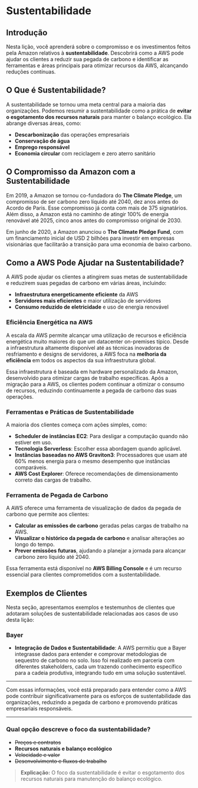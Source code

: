 # Sustentabilidade

## Introdução

Nesta lição, você aprenderá sobre o compromisso e os investimentos feitos pela Amazon relativos à **sustentabilidade**. Descobrirá como a AWS pode ajudar os clientes a reduzir sua pegada de carbono e identificar as ferramentas e áreas principais para otimizar recursos da AWS, alcançando reduções contínuas.

## O Que é Sustentabilidade?

A sustentabilidade se tornou uma meta central para a maioria das organizações. Podemos resumir a sustentabilidade como a prática de **evitar o esgotamento dos recursos naturais** para manter o balanço ecológico. Ela abrange diversas áreas, como:

- **Descarbonização** das operações empresariais
- **Conservação de água**
- **Emprego responsável**
- **Economia circular** com reciclagem e zero aterro sanitário

## O Compromisso da Amazon com a Sustentabilidade

Em 2019, a Amazon se tornou co-fundadora do **The Climate Pledge**, um compromisso de ser carbono zero líquido até 2040, dez anos antes do Acordo de Paris. Esse compromisso já conta com mais de 375 signatários. Além disso, a Amazon está no caminho de atingir 100% de energia renovável até 2025, cinco anos antes do compromisso original de 2030.

Em junho de 2020, a Amazon anunciou o **The Climate Pledge Fund**, com um financiamento inicial de USD 2 bilhões para investir em empresas visionárias que facilitarão a transição para uma economia de baixo carbono.

## Como a AWS Pode Ajudar na Sustentabilidade?

A AWS pode ajudar os clientes a atingirem suas metas de sustentabilidade e reduzirem suas pegadas de carbono em várias áreas, incluindo:

- **Infraestrutura energeticamente eficiente** da AWS
- **Servidores mais eficientes** e maior utilização de servidores
- **Consumo reduzido de eletricidade** e uso de energia renovável

### Eficiência Energética na AWS

A escala da AWS permite alcançar uma utilização de recursos e eficiência energética muito maiores do que um datacenter on-premises típico. Desde a infraestrutura altamente disponível até as técnicas inovadoras de resfriamento e designs de servidores, a AWS foca na **melhoria da eficiência** em todos os aspectos da sua infraestrutura global.

Essa infraestrutura é baseada em hardware personalizado da Amazon, desenvolvido para otimizar cargas de trabalho específicas. Após a migração para a AWS, os clientes podem continuar a otimizar o consumo de recursos, reduzindo continuamente a pegada de carbono das suas operações.

### Ferramentas e Práticas de Sustentabilidade

A maioria dos clientes começa com ações simples, como:

- **Scheduler de instâncias EC2**: Para desligar a computação quando não estiver em uso.
- **Tecnologia Serverless**: Escolher essa abordagem quando aplicável.
- **Instâncias baseadas no AWS Graviton3**: Processadores que usam até 60% menos energia para o mesmo desempenho que instâncias comparáveis.
- **AWS Cost Explorer**: Oferece recomendações de dimensionamento correto das cargas de trabalho.

### Ferramenta de Pegada de Carbono

A AWS oferece uma ferramenta de visualização de dados da pegada de carbono que permite aos clientes:

- **Calcular as emissões de carbono** geradas pelas cargas de trabalho na AWS.
- **Visualizar o histórico da pegada de carbono** e analisar alterações ao longo do tempo.
- **Prever emissões futuras**, ajudando a planejar a jornada para alcançar carbono zero líquido até 2040.

Essa ferramenta está disponível no **AWS Billing Console** e é um recurso essencial para clientes comprometidos com a sustentabilidade.

## Exemplos de Clientes

Nesta seção, apresentamos exemplos e testemunhos de clientes que adotaram soluções de sustentabilidade relacionadas aos casos de uso desta lição:

### Bayer

- **Integração de Dados e Sustentabilidade**: A AWS permitiu que a Bayer integrasse dados para entender e comprovar metodologias de sequestro de carbono no solo. Isso foi realizado em parceria com diferentes stakeholders, cada um trazendo conhecimento específico para a cadeia produtiva, integrando tudo em uma solução sustentável.

---

Com essas informações, você está preparado para entender como a AWS pode contribuir significativamente para os esforços de sustentabilidade das organizações, reduzindo a pegada de carbono e promovendo práticas empresariais responsáveis.

---

### Qual opção descreve o foco da sustentabilidade?

- ~~Preços e contratos~~
- **Recursos naturais e balanço ecológico**
- ~~Velocidade e valor~~
- ~~Desenvolvimento e fluxos de trabalho~~

> **Explicação:**
> O foco da sustentabilidade é evitar o esgotamento dos recursos naturais para manutenção do balanço ecológico.
